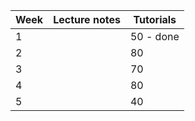 
| Week | Lecture notes | Tutorials |
| ---- | ------------- | --------- |
| 1    |               | 50 - done |
| 2    |               | 80        |
| 3    |               | 70        |
| 4    |               | 80        |
| 5    |               | 40        |
